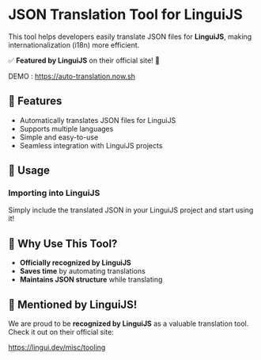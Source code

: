 # JSON Translation Tool for LinguiJS

This tool helps developers easily translate JSON files for **LinguiJS**, making internationalization (i18n) more efficient.

✅ **Featured by LinguiJS** on their official site! 🎉

DEMO : https://auto-translation.now.sh

## 🚀 Features
- Automatically translates JSON files for LinguiJS
- Supports multiple languages
- Simple and easy-to-use
- Seamless integration with LinguiJS projects

## 📖 Usage

### Importing into LinguiJS
Simply include the translated JSON in your LinguiJS project and start using it!

## 🌟 Why Use This Tool?
- **Officially recognized by LinguiJS**
- **Saves time** by automating translations
- **Maintains JSON structure** while translating

## 📢 Mentioned by LinguiJS!
We are proud to be **recognized by LinguiJS** as a valuable translation tool. Check it out on their official site:

https://lingui.dev/misc/tooling





